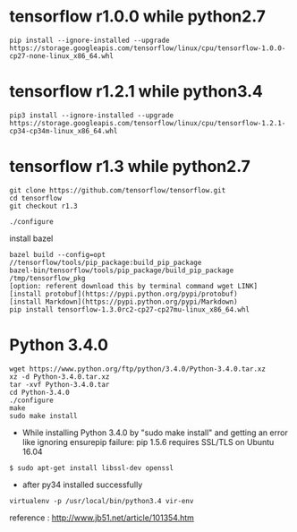 # tensorflow r1.0.0 while python2.7
```
pip install --ignore-installed --upgrade https://storage.googleapis.com/tensorflow/linux/cpu/tensorflow-1.0.0-cp27-none-linux_x86_64.whl
```
# tensorflow r1.2.1 while python3.4
```
pip3 install --ignore-installed --upgrade https://storage.googleapis.com/tensorflow/linux/cpu/tensorflow-1.2.1-cp34-cp34m-linux_x86_64.whl
```
# tensorflow r1.3 while python2.7
```
git clone https://github.com/tensorflow/tensorflow.git
cd tensorflow
git checkout r1.3

./configure
```
install bazel

```
bazel build --config=opt //tensorflow/tools/pip_package:build_pip_package
bazel-bin/tensorflow/tools/pip_package/build_pip_package /tmp/tensorflow_pkg
[option: referent download this by terminal command wget LINK] 
[install protobuf](https://pypi.python.org/pypi/protobuf)
[install Markdown](https://pypi.python.org/pypi/Markdown)
pip install tensorflow-1.3.0rc2-cp27-cp27mu-linux_x86_64.whl
```

# Python 3.4.0
```
wget https://www.python.org/ftp/python/3.4.0/Python-3.4.0.tar.xz
xz -d Python-3.4.0.tar.xz
tar -xvf Python-3.4.0.tar
cd Python-3.4.0
./configure
make
sudo make install
```
* While installing Python 3.4.0 by  "sudo  make install" and getting an error like ignoring ensurepip failure: pip 1.5.6 requires SSL/TLS on Ubuntu 16.04 

```
$ sudo apt-get install libssl-dev openssl
```
* after py34 installed successfully
```
virtualenv -p /usr/local/bin/python3.4 vir-env
```
reference : http://www.jb51.net/article/101354.htm
